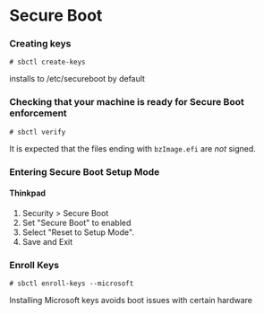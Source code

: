 # Secure Boot

### Creating keys
```console
# sbctl create-keys
```
installs to /etc/secureboot by default

### Checking that your machine is ready for Secure Boot enforcement
```console
# sbctl verify
```

It is expected that the files ending with `bzImage.efi` are _not_ signed.

### Entering Secure Boot Setup Mode

#### Thinkpad
1. Security > Secure Boot
2. Set "Secure Boot" to enabled
3. Select "Reset to Setup Mode".
4. Save and Exit

### Enroll Keys
```console
# sbctl enroll-keys --microsoft
```

Installing Microsoft keys avoids boot issues with certain hardware

